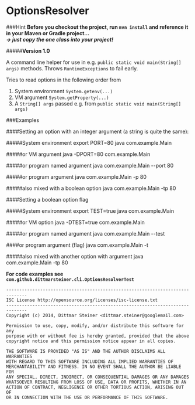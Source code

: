 OptionsResolver
===============

###Hint
**Before you checkout the project, run `mvn install` and reference it in your Maven or Gradle project...**  
***→ just copy the one class into your project!***

#####**Version 1.0**

A command line helper for use in e.g. `public static void main(String[] args)` methods. 
Throws `RuntimeExceptions` to fail early.

Tries to read options in the following order from

1. System environment `System.getenv(...)`
2. VM argument `System.getProperty(...)`
3. A `String[] args` passed e.g. from `public static void main(String[] args)`

###Examples

####Setting an option with an integer argument (a string is quite the same):
 
#####System environment
    export PORT=80
    java com.example.Main
 
#####or VM argument
    java -DPORT=80 com.example.Main
 
#####or program named argument
    java com.example.Main --port 80
 
#####or program argument
    java com.example.Main -p 80
 
#####also mixed with a boolean option
    java com.example.Main -tp 80
 
####Setting a boolean option flag
 
#####System environment
    export TEST=true
    java com.example.Main
 
#####or VM option
    java -DTEST=true com.example.Main
 
#####or program named argument
    java com.example.Main --test
 
####or program argument (flag)
    java com.example.Main -t
 
#####also mixed with another option with argument
    java com.example.Main -tp 80
 
**For code examples see `com.github.dittmarsteiner.cli.OptionsResolverTest`**

    ------------------------------------------------------------------------------
    ISC License http://opensource.org/licenses/isc-license.txt
    ------------------------------------------------------------------------------
    Copyright (c) 2014, Dittmar Steiner <dittmar.steiner@googlemail.com>
    
    Permission to use, copy, modify, and/or distribute this software for any
    purpose with or without fee is hereby granted, provided that the above
    copyright notice and this permission notice appear in all copies.
    
    THE SOFTWARE IS PROVIDED "AS IS" AND THE AUTHOR DISCLAIMS ALL WARRANTIES
    WITH REGARD TO THIS SOFTWARE INCLUDING ALL IMPLIED WARRANTIES OF
    MERCHANTABILITY AND FITNESS. IN NO EVENT SHALL THE AUTHOR BE LIABLE FOR
    ANY SPECIAL, DIRECT, INDIRECT, OR CONSEQUENTIAL DAMAGES OR ANY DAMAGES
    WHATSOEVER RESULTING FROM LOSS OF USE, DATA OR PROFITS, WHETHER IN AN
    ACTION OF CONTRACT, NEGLIGENCE OR OTHER TORTIOUS ACTION, ARISING OUT OF
    OR IN CONNECTION WITH THE USE OR PERFORMANCE OF THIS SOFTWARE.

